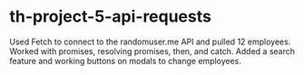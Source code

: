 # th-project-5-api-requests

Used Fetch to connect to the randomuser.me API and pulled 12 employees.
Worked with promises, resolving promises, then, and catch.
Added a search feature and working buttons on modals to change employees.
